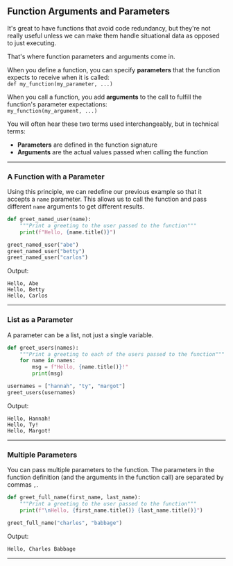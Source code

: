 ## Function Arguments and Parameters

It's great to have functions that avoid code redundancy, but they're not 
really useful unless we can make them handle situational data as opposed to
just executing.

That's where function parameters and arguments come in.

When you define a function, you can specify **parameters** that the function
expects to receive when it is called:  
`def my_function(my_parameter, ...)`

When you call a function, you add **arguments** to the call to fulfill the
function's parameter expectations:  
`my_function(my_argument, ...)`

You will often hear these two terms used interchangeably, but in technical
terms:

* **Parameters** are defined in the function signature
* **Arguments** are the actual values passed when calling the function

---

### A Function with a Parameter

Using this principle, we can redefine our previous example so that it
accepts a `name` parameter. This allows us to call the function and
pass different `name` arguments to get different results.

```python
def greet_named_user(name):
    """Print a greeting to the user passed to the function"""
    print(f"Hello, {name.title()}")

greet_named_user("abe")
greet_named_user("betty")
greet_named_user("carlos")
```

Output:

```
Hello, Abe
Hello, Betty
Hello, Carlos
```

---

### List as a Parameter

A parameter can be a list, not just a single variable.

```python
def greet_users(names):
    """Print a greeting to each of the users passed to the function"""
    for name in names:
        msg = f"Hello, {name.title()}!"
        print(msg)

usernames = ["hannah", "ty", "margot"]
greet_users(usernames)
```

Output:

```
Hello, Hannah!
Hello, Ty!
Hello, Margot!
```

---

### Multiple Parameters

You can pass multiple parameters to the function. The parameters in the
function definition (and the arguments in the function call) are separated by
commas `,`.

```python
def greet_full_name(first_name, last_name):
    """Print a greeting to the user passed to the function"""
    print(f"\nHello, {first_name.title()} {last_name.title()}")

greet_full_name("charles", "babbage")
```

Output:

```
Hello, Charles Babbage
```

---
